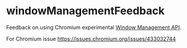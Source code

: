 # windowManagementFeedback

Feedback on using Chromium experimental [Window Management API](https://developer.mozilla.org/en-US/docs/Web/API/Window_Management_API).

For Chromium issue https://issues.chromium.org/issues/433032744
